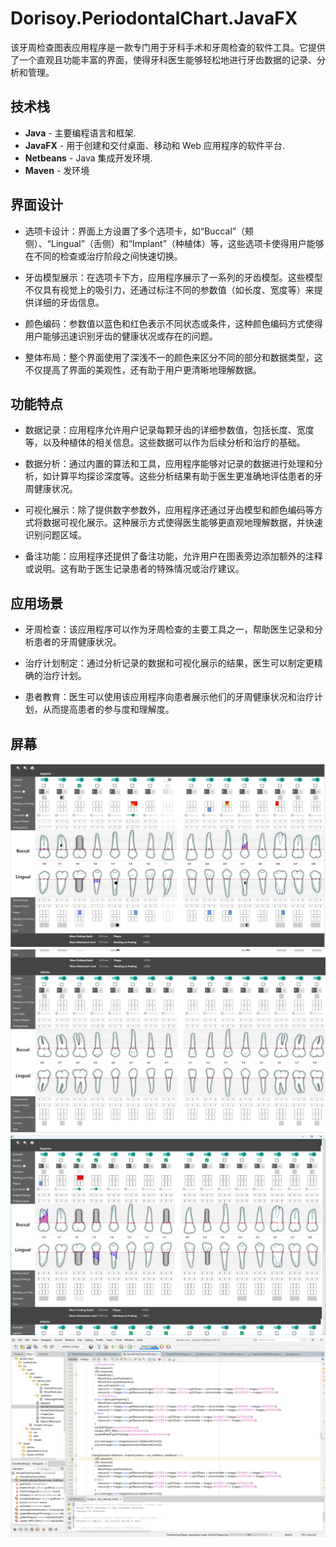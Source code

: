 # Dorisoy.PeriodontalChart.JavaFX

该牙周检查图表应用程序是一款专门用于牙科手术和牙周检查的软件工具。它提供了一个直观且功能丰富的界面，使得牙科医生能够轻松地进行牙齿数据的记录、分析和管理。

## 技术栈

- **Java** - 主要编程语言和框架.  
- **JavaFX** - 用于创建和交付桌面、移动和 Web 应用程序的软件平台.  
- **Netbeans** - Java 集成开发环境.  
- **Maven** - 发环境

## 界面设计

- 选项卡设计：界面上方设置了多个选项卡，如“Buccal”（颊侧）、“Lingual”（舌侧）和“Implant”（种植体）等，这些选项卡使得用户能够在不同的检查或治疗阶段之间快速切换。

- 牙齿模型展示：在选项卡下方，应用程序展示了一系列的牙齿模型。这些模型不仅具有视觉上的吸引力，还通过标注不同的参数值（如长度、宽度等）来提供详细的牙齿信息。
  
- 颜色编码：参数值以蓝色和红色表示不同状态或条件，这种颜色编码方式使得用户能够迅速识别牙齿的健康状况或存在的问题。
  
- 整体布局：整个界面使用了深浅不一的颜色来区分不同的部分和数据类型，这不仅提高了界面的美观性，还有助于用户更清晰地理解数据。
  

## 功能特点

- 数据记录：应用程序允许用户记录每颗牙齿的详细参数值，包括长度、宽度等，以及种植体的相关信息。这些数据可以作为后续分析和治疗的基础。
  
- 数据分析：通过内置的算法和工具，应用程序能够对记录的数据进行处理和分析，如计算平均探诊深度等。这些分析结果有助于医生更准确地评估患者的牙周健康状况。
  
- 可视化展示：除了提供数字参数外，应用程序还通过牙齿模型和颜色编码等方式将数据可视化展示。这种展示方式使得医生能够更直观地理解数据，并快速识别问题区域。
  
- 备注功能：应用程序还提供了备注功能，允许用户在图表旁边添加额外的注释或说明。这有助于医生记录患者的特殊情况或治疗建议。

## 应用场景

- 牙周检查：该应用程序可以作为牙周检查的主要工具之一，帮助医生记录和分析患者的牙周健康状况。
  
- 治疗计划制定：通过分析记录的数据和可视化展示的结果，医生可以制定更精确的治疗计划。
  
- 患者教育：医生可以使用该应用程序向患者展示他们的牙周健康状况和治疗计划，从而提高患者的参与度和理解度。

## 屏幕

<p align="center">
  <img src="screenshots/1.jpg" />
  
  <img src="screenshots/2.jpg" />
  
  <img src="screenshots/3.png" />
  
  <img src="screenshots/4.png" />
</p>



